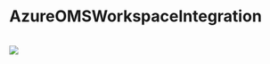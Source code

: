 # AzureOMSWorkspaceIntegration


<br><a href="https://portal.azure.com/#create/Microsoft.Template/uri/https%3A%2F%2Fraw.githubusercontent.com%2Fgregcoward%2FAzureOMSWorkspaceIntegration%2master%2Fazuredeploy.json">  <img src="http://azuredeploy.net/deploybutton.png"/></a>
